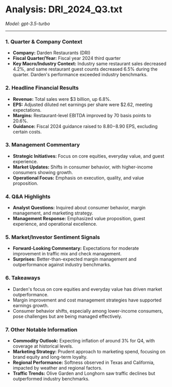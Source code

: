 # Analysis: DRI_2024_Q3.txt

*Model: gpt-3.5-turbo*

---

### 1. Quarter & Company Context
- **Company:** Darden Restaurants (DRI)
- **Fiscal Quarter/Year:** Fiscal year 2024 third quarter
- **Key Macro/Industry Context:** Industry same restaurant sales decreased 4.2%, and same restaurant guest counts decreased 6.5% during the quarter. Darden's performance exceeded industry benchmarks.

### 2. Headline Financial Results
- **Revenue:** Total sales were $3 billion, up 6.8%.
- **EPS:** Adjusted diluted net earnings per share were $2.62, meeting expectations.
- **Margins:** Restaurant-level EBITDA improved by 70 basis points to 20.6%.
- **Guidance:** Fiscal 2024 guidance raised to $8.80-$8.90 EPS, excluding certain costs.

### 3. Management Commentary
- **Strategic Initiatives:** Focus on core equities, everyday value, and guest experience.
- **Market Updates:** Shifts in consumer behavior, with higher-income consumers showing growth.
- **Operational Focus:** Emphasis on execution, quality, and value proposition.

### 4. Q&A Highlights
- **Analyst Questions:** Inquired about consumer behavior, margin management, and marketing strategy.
- **Management Response:** Emphasized value proposition, guest experience, and operational excellence.

### 5. Market/Investor Sentiment Signals
- **Forward-Looking Commentary:** Expectations for moderate improvement in traffic mix and check management.
- **Surprises:** Better-than-expected margin management and outperformance against industry benchmarks.

### 6. Takeaways
- Darden's focus on core equities and everyday value has driven market outperformance.
- Margin improvement and cost management strategies have supported earnings growth.
- Consumer behavior shifts, especially among lower-income consumers, pose challenges but are being managed effectively.

### 7. Other Notable Information
- **Commodity Outlook:** Expecting inflation of around 3% for Q4, with coverage at historical levels.
- **Marketing Strategy:** Prudent approach to marketing spend, focusing on brand equity and long-term loyalty.
- **Regional Performance:** Softness observed in Texas and California, impacted by weather and regional factors.
- **Traffic Trends:** Olive Garden and Longhorn saw traffic declines but outperformed industry benchmarks.